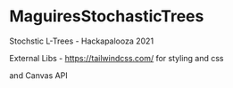 # MaguiresStochasticTrees
Stochstic L-Trees - Hackapalooza 2021

External Libs - 
https://tailwindcss.com/ for styling and css

and Canvas API

